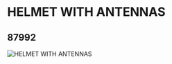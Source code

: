 # HELMET WITH ANTENNAS
## 87992
![HELMET WITH ANTENNAS](https://lc-www-live-s.legocdn.com/media/bricks/5/2/6006824.jpg)